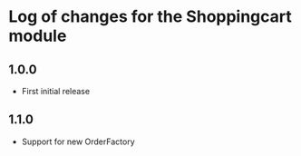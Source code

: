 # Log of changes for the Shoppingcart module

## 1.0.0

* First initial release

## 1.1.0

* Support for new OrderFactory